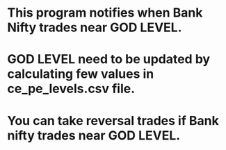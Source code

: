 # This program notifies when Bank Nifty trades near GOD LEVEL. 
# GOD LEVEL need to be updated by calculating few values in ce_pe_levels.csv file. 
# You can take reversal trades if Bank nifty trades near GOD LEVEL.
